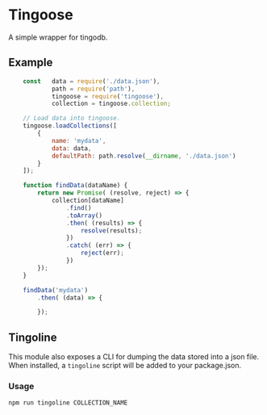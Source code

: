 # Tingoose
A simple wrapper for tingodb.

## Example
```javascript
    const   data = require('./data.json'),
            path = require('path'),
            tingoose = require('tingoose'),
            collection = tingoose.collection;

    // Load data into tingoose.
    tingoose.loadCollections([
        {
            name: 'mydata',
            data: data,
            defaultPath: path.resolve(__dirname, './data.json')
        }
    ]);

    function findData(dataName) {
        return new Promise( (resolve, reject) => {
            collection[dataName]
                .find()
                .toArray()
                .then( (results) => {
                    resolve(results);
                })
                .catch( (err) => {
                    reject(err);
                })
        });
    }

    findData('mydata')
        .then( (data) => {

        });

```

## Tingoline

This module also exposes a CLI for dumping the data stored into a json file.
When installed, a `tingoline` script will be added to your package.json.

### Usage
`npm run tingoline COLLECTION_NAME`